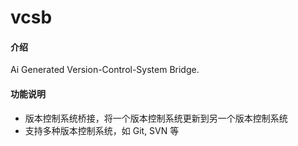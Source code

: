 # vcsb

#### 介绍

Ai Generated Version-Control-System Bridge.

#### 功能说明

- 版本控制系统桥接，将一个版本控制系统更新到另一个版本控制系统
- 支持多种版本控制系统，如 Git, SVN 等
